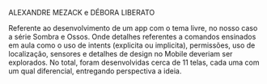 ALEXANDRE MEZACK e DÉBORA LIBERATO

Referente ao desenvolvimento de um app com o tema livre, no nosso caso a série Sombra e Ossos. Onde detalhes referentes a comandos ensinados
em aula como o uso de intents (explicita ou implicita), permissões, uso de localização, sensores e detalhes de design no Mobile deveriam ser
explorados. No total, foram desenvolvidas cerca de 11 telas, cada uma com um qual diferencial, entregando perspectiva a ideia. 
